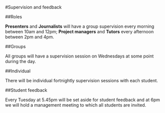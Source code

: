 #Supervision and feedback

##Roles

**Presenters** and **Journalists** will have a group supervision every morning between 10am and 12pm; **Project managers** and **Tutors** every afternoon between 2pm and 4pm.

##Groups

All groups will have a supervision session on Wednesdays at some point during the day.

##Individual

There will be individual fortnightly supervision sessions with each student.

##Student feedback

Every Tuesday at 5.45pm will be set aside for student feedback and at 6pm we will hold a management meeting to which all students are invited. 
